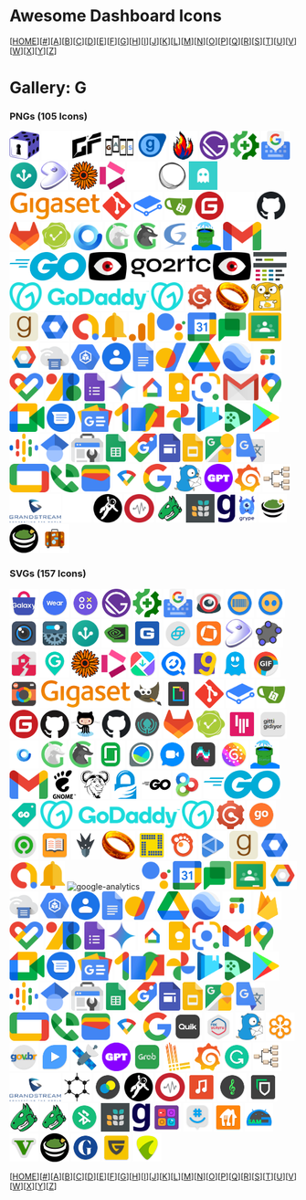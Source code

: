 # Awesome Dashboard Icons

[[HOME](..)][[#](gallery.md)][[A](gallery-a.md)][[B](gallery-b.md)][[C](gallery-c.md)][[D](gallery-d.md)][[E](gallery-e.md)][[F](gallery-f.md)][[G](gallery-g.md)][[H](gallery-h.md)][[I](gallery-i.md)][[J](gallery-j.md)][[K](gallery-k.md)][[L](gallery-l.md)][[M](gallery-m.md)][[N](gallery-n.md)][[O](gallery-o.md)][[P](gallery-p.md)][[Q](gallery-q.md)][[R](gallery-r.md)][[S](gallery-s.md)][[T](gallery-t.md)][[U](gallery-u.md)][[V](gallery-v.md)][[W](gallery-w.md)][[X](gallery-x.md)][[Y](gallery-y.md)][[Z](gallery-z.md)]

# Gallery: G

### PNGs (105 Icons)

<img src="../icons/gamevault.png" alt="gamevault" height="50"> <img src="../icons/gameyfin-light.png" alt="gameyfin-light" height="50"> <img src="../icons/gameyfin.png" alt="gameyfin" height="50"> <img src="../icons/gaps.png" alt="gaps" height="50"> <img src="../icons/garrys-mod.png" alt="garrys-mod" height="50"> <img src="../icons/gaseous.png" alt="gaseous" height="50"> <img src="../icons/gatsby.png" alt="gatsby" height="50"> <img src="../icons/gatus.png" alt="gatus" height="50"> <img src="../icons/gboard.png" alt="gboard" height="50"> <img src="../icons/geckoview.png" alt="geckoview" height="50"> <img src="../icons/gentoo.png" alt="gentoo" height="50"> <img src="../icons/gerbera.png" alt="gerbera" height="50"> <img src="../icons/get-iplayer.png" alt="get-iplayer" height="50"> <img src="../icons/ghost-light.png" alt="ghost-light" height="50"> <img src="../icons/ghost.png" alt="ghost" height="50"> <img src="../icons/ghostfolio.png" alt="ghostfolio" height="50"> <img src="../icons/gigaset-logo.png" alt="gigaset-logo" height="50"> <img src="../icons/git.png" alt="git" height="50"> <img src="../icons/gitbook.png" alt="gitbook" height="50"> <img src="../icons/gitea.png" alt="gitea" height="50"> <img src="../icons/gitee.png" alt="gitee" height="50"> <img src="../icons/github-light.png" alt="github-light" height="50"> <img src="../icons/github.png" alt="github" height="50"> <img src="../icons/gitlab.png" alt="gitlab" height="50"> <img src="../icons/gitsign.png" alt="gitsign" height="50"> <img src="../icons/gladys-assistant.png" alt="gladys-assistant" height="50"> <img src="../icons/glances-light.png" alt="glances-light" height="50"> <img src="../icons/glances.png" alt="glances" height="50"> <img src="../icons/glpi.png" alt="glpi" height="50"> <img src="../icons/gluetun.png" alt="gluetun" height="50"> <img src="../icons/gmail.png" alt="gmail" height="50"> <img src="../icons/go.png" alt="go" height="50"> <img src="../icons/go2rtc-logo.png" alt="go2rtc-logo" height="50"> <img src="../icons/go2rtc.png" alt="go2rtc" height="50"> <img src="../icons/goaccess.png" alt="goaccess" height="50"> <img src="../icons/godaddy-logo.png" alt="godaddy-logo" height="50"> <img src="../icons/godaddy.png" alt="godaddy" height="50"> <img src="../icons/gogs.png" alt="gogs" height="50"> <img src="../icons/gollum.png" alt="gollum" height="50"> <img src="../icons/gonic.png" alt="gonic" height="50"> <img src="../icons/goodreads.png" alt="goodreads" height="50"> <img src="../icons/google-admin.png" alt="google-admin" height="50"> <img src="../icons/google-admob.png" alt="google-admob" height="50"> <img src="../icons/google-alerts.png" alt="google-alerts" height="50"> <img src="../icons/google-analytics.png" alt="google-analytics" height="50"> <img src="../icons/google-assistant.png" alt="google-assistant" height="50"> <img src="../icons/google-calendar.png" alt="google-calendar" height="50"> <img src="../icons/google-chat.png" alt="google-chat" height="50"> <img src="../icons/google-classroom.png" alt="google-classroom" height="50"> <img src="../icons/google-cloud-platform.png" alt="google-cloud-platform" height="50"> <img src="../icons/google-cloud-print.png" alt="google-cloud-print" height="50"> <img src="../icons/google-compute-engine.png" alt="google-compute-engine" height="50"> <img src="../icons/google-contacts.png" alt="google-contacts" height="50"> <img src="../icons/google-docs.png" alt="google-docs" height="50"> <img src="../icons/google-domains.png" alt="google-domains" height="50"> <img src="../icons/google-drive.png" alt="google-drive" height="50"> <img src="../icons/google-earth.png" alt="google-earth" height="50"> <img src="../icons/google-fi.png" alt="google-fi" height="50"> <img src="../icons/google-fit.png" alt="google-fit" height="50"> <img src="../icons/google-fonts.png" alt="google-fonts" height="50"> <img src="../icons/google-forms.png" alt="google-forms" height="50"> <img src="../icons/google-gemini.png" alt="google-gemini" height="50"> <img src="../icons/google-home.png" alt="google-home" height="50"> <img src="../icons/google-keep.png" alt="google-keep" height="50"> <img src="../icons/google-lens.png" alt="google-lens" height="50"> <img src="../icons/google-mail.png" alt="google-mail" height="50"> <img src="../icons/google-maps.png" alt="google-maps" height="50"> <img src="../icons/google-meet.png" alt="google-meet" height="50"> <img src="../icons/google-messages.png" alt="google-messages" height="50"> <img src="../icons/google-news.png" alt="google-news" height="50"> <img src="../icons/google-one.png" alt="google-one" height="50"> <img src="../icons/google-pay.png" alt="google-pay" height="50"> <img src="../icons/google-photos.png" alt="google-photos" height="50"> <img src="../icons/google-play-books.png" alt="google-play-books" height="50"> <img src="../icons/google-play-games.png" alt="google-play-games" height="50"> <img src="../icons/google-play.png" alt="google-play" height="50"> <img src="../icons/google-podcasts.png" alt="google-podcasts" height="50"> <img src="../icons/google-scholar.png" alt="google-scholar" height="50"> <img src="../icons/google-search-console.png" alt="google-search-console" height="50"> <img src="../icons/google-sheets.png" alt="google-sheets" height="50"> <img src="../icons/google-shopping.png" alt="google-shopping" height="50"> <img src="../icons/google-sites.png" alt="google-sites" height="50"> <img src="../icons/google-slides.png" alt="google-slides" height="50"> <img src="../icons/google-street-view.png" alt="google-street-view" height="50"> <img src="../icons/google-translate.png" alt="google-translate" height="50"> <img src="../icons/google-tv.png" alt="google-tv" height="50"> <img src="../icons/google-voice.png" alt="google-voice" height="50"> <img src="../icons/google-wallet.png" alt="google-wallet" height="50"> <img src="../icons/google-wifi.png" alt="google-wifi" height="50"> <img src="../icons/google.png" alt="google" height="50"> <img src="../icons/gotify.png" alt="gotify" height="50"> <img src="../icons/gpt4free.png" alt="gpt4free" height="50"> <img src="../icons/grafana.png" alt="grafana" height="50"> <img src="../icons/gramps.png" alt="gramps" height="50"> <img src="../icons/grandstream-logo.png" alt="grandstream-logo" height="50"> <img src="../icons/grav-light.png" alt="grav-light" height="50"> <img src="../icons/grav.png" alt="grav" height="50"> <img src="../icons/graylog.png" alt="graylog" height="50"> <img src="../icons/greenbone.png" alt="greenbone" height="50"> <img src="../icons/grist.png" alt="grist" height="50"> <img src="../icons/grocy.png" alt="grocy" height="50"> <img src="../icons/grype.png" alt="grype" height="50"> <img src="../icons/guacamole-light.png" alt="guacamole-light" height="50"> <img src="../icons/guacamole.png" alt="guacamole" height="50"> <img src="../icons/guest-suitecase.png" alt="guest-suitecase" height="50">

### SVGs (157 Icons)

<img src="../icons/galaxy-store.svg" alt="galaxy-store" height="50"> <img src="../icons/galaxy-wearable.svg" alt="galaxy-wearable" height="50"> <img src="../icons/game-launcher.svg" alt="game-launcher" height="50"> <img src="../icons/gatsby.svg" alt="gatsby" height="50"> <img src="../icons/gatus.svg" alt="gatus" height="50"> <img src="../icons/gboard.svg" alt="gboard" height="50"> <img src="../icons/gcmob.svg" alt="gcmob" height="50"> <img src="../icons/gcstar-scanner.svg" alt="gcstar-scanner" height="50"> <img src="../icons/gcstar.svg" alt="gcstar" height="50"> <img src="../icons/gdmss-plus.svg" alt="gdmss-plus" height="50"> <img src="../icons/gearcalculator.svg" alt="gearcalculator" height="50"> <img src="../icons/geckoview.svg" alt="geckoview" height="50"> <img src="../icons/geforce-now.svg" alt="geforce-now" height="50"> <img src="../icons/geico.svg" alt="geico" height="50"> <img src="../icons/gemini.svg" alt="gemini" height="50"> <img src="../icons/genius-scan.svg" alt="genius-scan" height="50"> <img src="../icons/gentoo.svg" alt="gentoo" height="50"> <img src="../icons/geogebra-classic.svg" alt="geogebra-classic" height="50"> <img src="../icons/geonet.svg" alt="geonet" height="50"> <img src="../icons/geozilla.svg" alt="geozilla" height="50"> <img src="../icons/gerbera.svg" alt="gerbera" height="50"> <img src="../icons/get-iplayer.svg" alt="get-iplayer" height="50"> <img src="../icons/getapps.svg" alt="getapps" height="50"> <img src="../icons/getcontact.svg" alt="getcontact" height="50"> <img src="../icons/getir.svg" alt="getir" height="50"> <img src="../icons/ghostery-privacy-browser.svg" alt="ghostery-privacy-browser" height="50"> <img src="../icons/gif-maker-editor.svg" alt="gif-maker-editor" height="50"> <img src="../icons/gif-me.svg" alt="gif-me" height="50"> <img src="../icons/gigaset-logo.svg" alt="gigaset-logo" height="50"> <img src="../icons/gimp.svg" alt="gimp" height="50"> <img src="../icons/giphy.svg" alt="giphy" height="50"> <img src="../icons/git.svg" alt="git" height="50"> <img src="../icons/gitbook.svg" alt="gitbook" height="50"> <img src="../icons/gitea.svg" alt="gitea" height="50"> <img src="../icons/gitee.svg" alt="gitee" height="50"> <img src="../icons/github-invertocat.svg" alt="github-invertocat" height="50"> <img src="../icons/github-octocat.svg" alt="github-octocat" height="50"> <img src="../icons/github.svg" alt="github" height="50"> <img src="../icons/gitkraken.svg" alt="gitkraken" height="50"> <img src="../icons/gitlab.svg" alt="gitlab" height="50"> <img src="../icons/gitsign.svg" alt="gitsign" height="50"> <img src="../icons/gitter.svg" alt="gitter" height="50"> <img src="../icons/gittigidiyor.svg" alt="gittigidiyor" height="50"> <img src="../icons/gladys-assistant.svg" alt="gladys-assistant" height="50"> <img src="../icons/glances-light.svg" alt="glances-light" height="50"> <img src="../icons/glances.svg" alt="glances" height="50"> <img src="../icons/glassdoor.svg" alt="glassdoor" height="50"> <img src="../icons/glasswire.svg" alt="glasswire" height="50"> <img src="../icons/glide.svg" alt="glide" height="50"> <img src="../icons/glitch-lab.svg" alt="glitch-lab" height="50"> <img src="../icons/glow.svg" alt="glow" height="50"> <img src="../icons/gluetun.svg" alt="gluetun" height="50"> <img src="../icons/gmail.svg" alt="gmail" height="50"> <img src="../icons/gnome.svg" alt="gnome" height="50"> <img src="../icons/gnu.svg" alt="gnu" height="50"> <img src="../icons/gnupg.svg" alt="gnupg" height="50"> <img src="../icons/go-dark.svg" alt="go-dark" height="50"> <img src="../icons/go-launcher.svg" alt="go-launcher" height="50"> <img src="../icons/go.svg" alt="go" height="50"> <img src="../icons/gobenefits.svg" alt="gobenefits" height="50"> <img src="../icons/godaddy-logo.svg" alt="godaddy-logo" height="50"> <img src="../icons/godaddy.svg" alt="godaddy" height="50"> <img src="../icons/gogs.svg" alt="gogs" height="50"> <img src="../icons/goibibo.svg" alt="goibibo" height="50"> <img src="../icons/gojek.svg" alt="gojek" height="50"> <img src="../icons/goldendict.svg" alt="goldendict" height="50"> <img src="../icons/goldex.svg" alt="goldex" height="50"> <img src="../icons/gollum.svg" alt="gollum" height="50"> <img src="../icons/golly.svg" alt="golly" height="50"> <img src="../icons/gom-player.svg" alt="gom-player" height="50"> <img src="../icons/gonemad-music-player.svg" alt="gonemad-music-player" height="50"> <img src="../icons/goodreads.svg" alt="goodreads" height="50"> <img src="../icons/google-admin.svg" alt="google-admin" height="50"> <img src="../icons/google-admob.svg" alt="google-admob" height="50"> <img src="../icons/google-alerts.svg" alt="google-alerts" height="50"> <img src="../icons/google-analytics.svg" alt="google-analytics" height="50"> <img src="../icons/google-assistant.svg" alt="google-assistant" height="50"> <img src="../icons/google-calendar.svg" alt="google-calendar" height="50"> <img src="../icons/google-chat.svg" alt="google-chat" height="50"> <img src="../icons/google-classroom.svg" alt="google-classroom" height="50"> <img src="../icons/google-cloud-platform.svg" alt="google-cloud-platform" height="50"> <img src="../icons/google-cloud-print.svg" alt="google-cloud-print" height="50"> <img src="../icons/google-compute-engine.svg" alt="google-compute-engine" height="50"> <img src="../icons/google-contacts.svg" alt="google-contacts" height="50"> <img src="../icons/google-docs.svg" alt="google-docs" height="50"> <img src="../icons/google-domains.svg" alt="google-domains" height="50"> <img src="../icons/google-drive.svg" alt="google-drive" height="50"> <img src="../icons/google-earth.svg" alt="google-earth" height="50"> <img src="../icons/google-fi.svg" alt="google-fi" height="50"> <img src="../icons/google-firebase.svg" alt="google-firebase" height="50"> <img src="../icons/google-fit.svg" alt="google-fit" height="50"> <img src="../icons/google-fonts.svg" alt="google-fonts" height="50"> <img src="../icons/google-forms.svg" alt="google-forms" height="50"> <img src="../icons/google-gemini.svg" alt="google-gemini" height="50"> <img src="../icons/google-home.svg" alt="google-home" height="50"> <img src="../icons/google-keep.svg" alt="google-keep" height="50"> <img src="../icons/google-lens.svg" alt="google-lens" height="50"> <img src="../icons/google-mail.svg" alt="google-mail" height="50"> <img src="../icons/google-maps.svg" alt="google-maps" height="50"> <img src="../icons/google-meet.svg" alt="google-meet" height="50"> <img src="../icons/google-messages.svg" alt="google-messages" height="50"> <img src="../icons/google-news.svg" alt="google-news" height="50"> <img src="../icons/google-one.svg" alt="google-one" height="50"> <img src="../icons/google-pay.svg" alt="google-pay" height="50"> <img src="../icons/google-photos.svg" alt="google-photos" height="50"> <img src="../icons/google-play-books.svg" alt="google-play-books" height="50"> <img src="../icons/google-play-games.svg" alt="google-play-games" height="50"> <img src="../icons/google-play.svg" alt="google-play" height="50"> <img src="../icons/google-podcasts.svg" alt="google-podcasts" height="50"> <img src="../icons/google-scholar.svg" alt="google-scholar" height="50"> <img src="../icons/google-search-console.svg" alt="google-search-console" height="50"> <img src="../icons/google-sheets.svg" alt="google-sheets" height="50"> <img src="../icons/google-shopping.svg" alt="google-shopping" height="50"> <img src="../icons/google-sites.svg" alt="google-sites" height="50"> <img src="../icons/google-slides.svg" alt="google-slides" height="50"> <img src="../icons/google-street-view.svg" alt="google-street-view" height="50"> <img src="../icons/google-translate.svg" alt="google-translate" height="50"> <img src="../icons/google-tv.svg" alt="google-tv" height="50"> <img src="../icons/google-voice.svg" alt="google-voice" height="50"> <img src="../icons/google-wallet.svg" alt="google-wallet" height="50"> <img src="../icons/google-wifi.svg" alt="google-wifi" height="50"> <img src="../icons/google.svg" alt="google" height="50"> <img src="../icons/gopro-quik.svg" alt="gopro-quik" height="50"> <img src="../icons/gosuslugi.svg" alt="gosuslugi" height="50"> <img src="../icons/gotify.svg" alt="gotify" height="50"> <img src="../icons/gotomeeting.svg" alt="gotomeeting" height="50"> <img src="../icons/govbr.svg" alt="govbr" height="50"> <img src="../icons/gplayer.svg" alt="gplayer" height="50"> <img src="../icons/gps-data.svg" alt="gps-data" height="50"> <img src="../icons/gpt4free.svg" alt="gpt4free" height="50"> <img src="../icons/grab.svg" alt="grab" height="50"> <img src="../icons/grafana-loki.svg" alt="grafana-loki" height="50"> <img src="../icons/grafana.svg" alt="grafana" height="50"> <img src="../icons/grammarly.svg" alt="grammarly" height="50"> <img src="../icons/gramps.svg" alt="gramps" height="50"> <img src="../icons/grandstream-logo.svg" alt="grandstream-logo" height="50"> <img src="../icons/graphene-os.svg" alt="graphene-os" height="50"> <img src="../icons/graphie.svg" alt="graphie" height="50"> <img src="../icons/grav.svg" alt="grav" height="50"> <img src="../icons/graylog.svg" alt="graylog" height="50"> <img src="../icons/green-apple-mp3-player.svg" alt="green-apple-mp3-player" height="50"> <img src="../icons/green-banana-music.svg" alt="green-banana-music" height="50"> <img src="../icons/green-bitcoin-wallet.svg" alt="green-bitcoin-wallet" height="50"> <img src="../icons/greenbone-openvas.svg" alt="greenbone-openvas" height="50"> <img src="../icons/greenbone.svg" alt="greenbone" height="50"> <img src="../icons/greentooth.svg" alt="greentooth" height="50"> <img src="../icons/grist.svg" alt="grist" height="50"> <img src="../icons/grocy.svg" alt="grocy" height="50"> <img src="../icons/groovepad.svg" alt="groovepad" height="50"> <img src="../icons/groupme.svg" alt="groupme" height="50"> <img src="../icons/grubhub.svg" alt="grubhub" height="50"> <img src="../icons/gsam-battery-monitor.svg" alt="gsam-battery-monitor" height="50"> <img src="../icons/gta-5.svg" alt="gta-5" height="50"> <img src="../icons/guacamole.svg" alt="guacamole" height="50"> <img src="../icons/guardian.svg" alt="guardian" height="50"> <img src="../icons/guilded.svg" alt="guilded" height="50"> <img src="../icons/guitartuna.svg" alt="guitartuna" height="50">

[[HOME](..)][[#](gallery.md)][[A](gallery-a.md)][[B](gallery-b.md)][[C](gallery-c.md)][[D](gallery-d.md)][[E](gallery-e.md)][[F](gallery-f.md)][[G](gallery-g.md)][[H](gallery-h.md)][[I](gallery-i.md)][[J](gallery-j.md)][[K](gallery-k.md)][[L](gallery-l.md)][[M](gallery-m.md)][[N](gallery-n.md)][[O](gallery-o.md)][[P](gallery-p.md)][[Q](gallery-q.md)][[R](gallery-r.md)][[S](gallery-s.md)][[T](gallery-t.md)][[U](gallery-u.md)][[V](gallery-v.md)][[W](gallery-w.md)][[X](gallery-x.md)][[Y](gallery-y.md)][[Z](gallery-z.md)]

